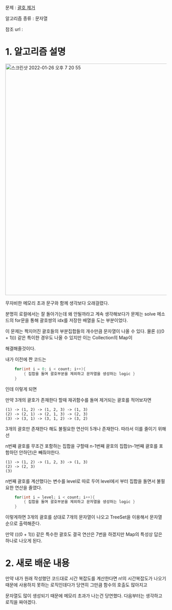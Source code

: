 문제 : [괄호 제거](https://www.acmicpc.net/problem/2800)

알고리즘 종류 : 문자열

참조 url :

# 1. 알고리즘 설명

<img width="724" alt="스크린샷 2022-01-26 오후 7 20 55" src="https://user-images.githubusercontent.com/24482602/151145895-2dca813c-9a81-4e8e-85ae-acfa8ee4e8ed.png">

무자비한 메모리 초과 문구와 함께 생각보다 오래걸렸다.

분명히 로컬에서는 잘 돌아가는데 왜 안될까라고 계속 생각해보다가 문제는 solve 메소드의 for문을 통해 괄호쌍의 idx를 저장한 배열을 도는 부분이었다.

이 문제는 짝지어진 괄호들의 부분집합들의 개수만큼 문자열이 나올 수 있다. 물론 (((0 + 1))) 같은 특이한 경우도 나올 수 있지만 이는 Collection의 Map이

해결해줄것이다.

내가 이전에 짠 코드는 

```java
    for(int i = 0; i < count; i++){
        { 집합을 돌며 괄호부분을 제외하고 문자열을 생성하는 logic }
    }
```
인데 이렇게 되면

만약 3개의 괄호가 존재한다 할때 재귀함수를 돌며 제거되는 괄호를 적어보자면

    (1) -> (1, 2) -> (1, 2, 3) -> (1, 3)
    (2) -> (2, 1) -> (2, 1, 3) -> (2, 3)
    (3) -> (3, 1) -> (3, 1, 2) -> (3, 2)

3개의 괄호만 존재한다 해도 불필요한 연산이 5개나 존재한다. 따라서 이를 줄이기 위해선

n번째 괄호를 무조건 포함하는 집합을 구할때 n-1번째 괄호의 집합(n-1번째 괄호를 포함하던 안하던)은 빼줘야한다.

    (1) -> (1, 2) -> (1, 2, 3) -> (1, 3)
    (2) -> (2, 3) 
    (3)

n번째 괄호를 계산했다는 변수를 level로 따로 두어 level에서 부터 집합을 돌면서 불필요한 연산을 줄였다.

```java
    for(int i = level; i < count; i++){
        { 집합을 돌며 괄호부분을 제외하고 문자열을 생성하는 logic }
    }
```

이렇게하면 3개의 괄호를 상대로 7개의 문자열이 나오고 TreeSet을 이용해서 문자열 순으로 출력해준다.

만약 (((0 + 1))) 같은 특수한 괄호도 결국 연산은 7번을 하겠지만 Map의 특성상 답은 하나로 나오게 된다.

# 2. 새로 배운 내용

만약 내가 원래 작성했던 코드대로 시간 복잡도를 계산한다면 n!의 시간복잡도가 나오기 때문에 사용하지 못하는 로직인데다가 당연히 그만큼 함수의 호출도 많아지고

문자열도 많이 생성되기 때문에 메모리 초과가 나는건 당연했다. 다음부터는 생각하고 로직을 짜야겠다.